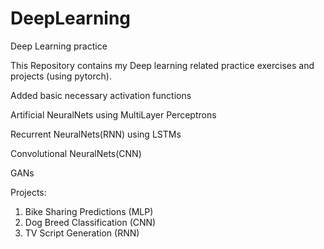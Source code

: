 # DeepLearning
Deep Learning practice

This Repository contains my Deep learning related practice exercises and projects (using pytorch).

Added basic necessary activation functions

Artificial NeuralNets using MultiLayer Perceptrons

Recurrent NeuralNets(RNN) using LSTMs 

Convolutional NeuralNets(CNN)

GANs
 
Projects:

1. Bike Sharing Predictions (MLP)
2. Dog Breed Classification (CNN)
3. TV Script Generation (RNN)
